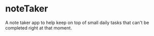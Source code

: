 # noteTaker
A note taker app to help keep on top of small daily tasks that can't be completed right at that moment.
